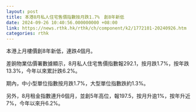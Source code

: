 ```yaml
---
layout: post
title: 本港8月私人住宅售價指數按月跌1.7%　創8年新低
date: 2024-09-26 10:40:56.000000000 +08:00
link: https://news.rthk.hk/rthk/ch/component/k2/1772101-20240926.htm
categories: rthk
---
```


本港上月樓價創8年新低，連跌4個月。

差餉物業估價署數據顯示，8月私人住宅售價指數報292.1，按月跌1.7%，按年跌13.3%，今年以來累計跌6.2%。

期內，中小型單位指數按月跌1.7%，大型單位指數跌約1.3%。

另外，8月租金指數連升6個月，並創5年高位，報197.5，按月升逾1%，按年升近7%，今年以來升6.2%。
